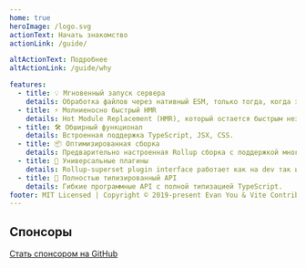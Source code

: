```yaml
---
home: true
heroImage: /logo.svg
actionText: Начать знакомство
actionLink: /guide/

altActionText: Подробнее
altActionLink: /guide/why

features:
  - title: 💡 Мгновенный запуск сервера
    details: Обработка файлов через нативный ESM, только тогда, когда эти файлы нужны, полная сборка больше не требуется!
  - title: ⚡️ Молниеносно быстрый HMR
    details: Hot Module Replacement (HMR), который остается быстрым независимо от размера приложения.
  - title: 🛠️ Обширный функционал
    details: Встроенная поддержка TypeScript, JSX, CSS.
  - title: 📦 Оптимизированная сборка
    details: Предварительно настроенная Rollup сборка с поддержкой многостраничного и библиотечного режимов.
  - title: 🔩 Универсальные плагины
    details: Rollup-superset plugin interface работает как на dev так и на build.
  - title: 🔑 Полностью типизированный API
    details: Гибкие программные API с полной типизацией TypeScript.
footer: MIT Licensed | Copyright © 2019-present Evan You & Vite Contributors
---
```


<div class="frontpage sponsors">
  <h2>Спонсоры</h2>
  <a v-for="{ href, src, name, id } of sponsors" :href="href" target="_blank" rel="noopener" aria-label="sponsor-img">
    <img :src="src" :alt="name" :id="`sponsor-${id}`">
  </a>
  <br>
  <a href="https://github.com/sponsors/yyx990803" target="_blank" rel="noopener">Стать спонсором на GitHub</a>
</div>

<script setup>
import sponsors from './.vitepress/theme/sponsors.json'
</script>
